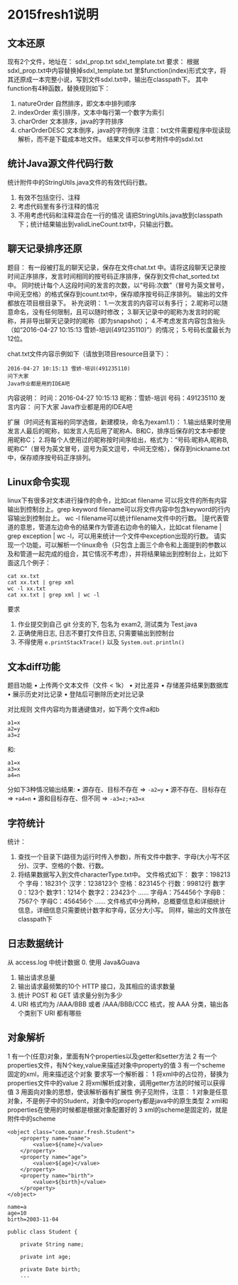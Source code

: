 # 2015fresh1说明
## 文本还原
现有2个文件，地址在：
sdxl_prop.txt
sdxl_template.txt
要求：
根据sdxl_prop.txt中内容替换掉sdxl_template.txt 里$function(index)形式文字，将其还原成一本完整小说，写到文件sdxl.txt中，输出在classpath下。
其中function有4种函数，替换规则如下：
1) natureOrder 自然排序，即文本中排列顺序
2) indexOrder 索引排序，文本中每行第一个数字为索引
3) charOrder 文本排序，java的字符排序
4) charOrderDESC 文本倒序，java的字符倒序
注意：txt文件需要程序中现读现解析，而不是下载成本地文件。
结果文件可以参考附件中的sdxl.txt
## 统计Java源文件代码行数
统计附件中的StringUtils.java文件的有效代码行数。
1) 有效不包括空行、注释
2) 考虑代码里有多行注释的情况
3) 不用考虑代码和注释混合在一行的情况
请把StringUtils.java放到classpath下；统计结果输出到validLineCount.txt中，只输出行数。

## 聊天记录排序还原
题目：
有一段被打乱的聊天记录，保存在文件chat.txt 中。请将这段聊天记录按时间正序排序，发言时间相同的按号码正序排序，保存到文件chat_sorted.txt中。
同时统计每个人这段时间的发言的次数，以“号码:次数”（冒号为英文冒号，中间无空格）的格式保存到count.txt中，保存顺序按号码正序排列。
输出的文件都放在项目根目录下。
补充说明：
1.一次发言的内容可以有多行；
2.昵称可以随意命名，没有任何限制，且可以随时修改；
3.聊天记录中的昵称为发言时的昵称，并非导出聊天记录时的昵称（即为snapshot）；
4.不考虑发言内容包含抬头（如“2016-04-27 10:15:13 雪娇-培训(491235110)”）的情况；
5.号码长度最长为12位。

chat.txt文件内容示例如下（请放到项目resource目录下）：
```
2016-04-27 10:15:13 雪娇-培训(491235110)
问下大家
Java作业都是用的IDEA吧
```

内容说明：
时间：2016-04-27 10:15:13
昵称：雪娇-培训
号码：491235110
发言内容：
问下大家
Java作业都是用的IDEA吧

扩展（时间还有富裕的同学选做，新建模块，命名为exam1.1）：
1.输出结果时使用发言人最后的昵称，如发言人先后用了昵称A、B和C，排序后保存的文本中都使用昵称C；
2.将每个人使用过的昵称按时间序给出，格式为：“号码:昵称A,昵称B,昵称C”（冒号为英文冒号，逗号为英文逗号，中间无空格），保存到nickname.txt中，保存顺序按号码正序排列。

## Linux命令实现
linux下有很多对文本进行操作的命令，比如cat filename 可以将文件的所有内容输出到控制台上。grep keyword filename可以将文件内容中包含keyword的行内容输出到控制台上。
wc -l filename可以统计filename文件中的行数。
|是代表管道的意思，管道左边命令的结果作为管道右边命令的输入，比如cat filename | grep exception | wc -l，可以用来统计一个文件中exception出现的行数。
请实现一个功能，可以解析一个linux命令（只包含上面三个命令和上面提到的参数以及和管道一起完成的组合，其它情况不考虑），并将结果输出到控制台上，比如下面这几个例子：
```
cat xx.txt
cat xx.txt | grep xml
wc -l xx.txt
cat xx.txt | grep xml | wc -l
```

要求
1. 作业提交到自己 git 分支的下, 包名为 exam2, 测试类为 Test.java
2. 正确使用日志, 日志不要打文件日志, 只需要输出到控制台
3. 不得使用 `e.printStackTrace()` 以及 `System.out.println()`

## 文本diff功能
题目功能
• 上传两个文本文件（文件 < 1k）
• 对比差异
• 存储差异结果到数据库
• 展示历史对比记录
• 登陆后可删除历史对比记录

对比规则
文件内容均为普通键值对，如下两个文件a和b
```
a1=x
a2=y
a3=z
```
和:
```
a1=x
a3=x
a4=n
```
分如下3种情况输出结果:
• 源存在、目标不存在 => `-a2=y`
• 源不存在、目标存在 => `+a4=n`
• 源和目标存在、但不同 => `-a3=z;+a3=x`

## 字符统计
统计：
1) 查找一个目录下(路径为运行时传入参数)，所有文件中数字、字母(大小写不区分)、汉字、空格的个数、行数。
2) 将结果数据写入到文件characterType.txt中。
文件格式如下：
数字：198213个
字母：18231个
汉字：1238123个
空格：823145个
行数：99812行
数字0：123个
数字1：1214个
数字2：23423个
......
字母A：754456个
字母B：7567个
字母C：456456个
......
文件格式中分两种，总概要信息和详细统计信息，详细信息只需要统计数字和字母，区分大小写。
同样，输出的文件放在classpath下

## 日志数据统计
从 access.log 中统计数据
0. 使用 Java&Guava
1. 输出请求总量
2. 输出请求最频繁的10个 HTTP 接口，及其相应的请求数量
3. 统计 POST 和 GET 请求量分别为多少
4. URI 格式均为 /AAA/BBB 或者 /AAA/BBB/CCC 格式，按 AAA 分类，输出各个类别下 URI 都有哪些

## 对象解析
1 有一个(任意)对象，里面有N个properties以及getter和setter方法
2 有一个properties文件，有N个key,value来描述对象中property的值
3 有一个scheme固定的xml，用来描述这个对象 
要求写一个解析器：
1 将xml中的占位符，替换为properties文件中的value
2 将xml解析成对象，调用getter方法的时候可以获得值
3 用面向对象的思想，使该解析器有扩展性 
例子见附件，注意：
1 对象是任意对象，不是例子中的Student，对象中的property都是java中的原生类型
2 xml和properties在使用的时候都是根据对象配置好的
3 xml的scheme是固定的，就是附件中的scheme
```
<object class="com.qunar.fresh.Student">
	<property name="name">
		<value>${name}</value>
	</property>
	<property name="age">
		<value>${age}</value>
	</property>
	<property name="birth">
		<value>${birth}</value>
	</property>
</object>
```
```
name=a
age=10
birth=2003-11-04
```
```
public class Student {

    private String name;

    private int age;

    private Date birth;
    ...
```


